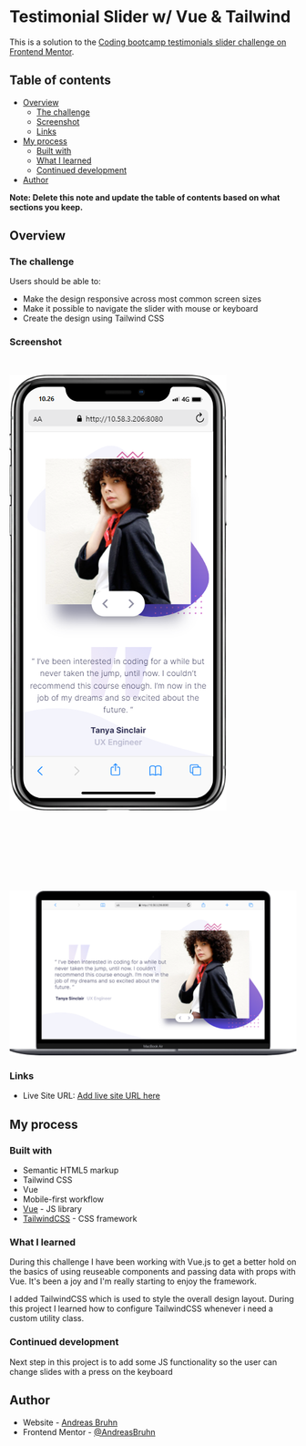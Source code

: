 # Testimonial Slider w/ Vue & Tailwind

This is a solution to the [Coding bootcamp testimonials slider challenge on Frontend Mentor](https://www.frontendmentor.io/challenges/coding-bootcamp-testimonials-slider-4FNyLA8JL). 

## Table of contents

- [Overview](#overview)
  - [The challenge](#the-challenge)
  - [Screenshot](#screenshot)
  - [Links](#links)
- [My process](#my-process)
  - [Built with](#built-with)
  - [What I learned](#what-i-learned)
  - [Continued development](#continued-development)
- [Author](#author)

**Note: Delete this note and update the table of contents based on what sections you keep.**

## Overview

### The challenge

Users should be able to:

- Make the design responsive across most common screen sizes
- Make it possible to navigate the slider with mouse or keyboard
- Create the design using Tailwind CSS

### Screenshot

&nbsp;

![phone mockup](./phone.png)

&nbsp;

&nbsp;

&nbsp;

&nbsp;

![laptap mockup](./laptop.png)

### Links


- Live Site URL: [Add live site URL here](https://your-live-site-url.com)

## My process

### Built with

- Semantic HTML5 markup
- Tailwind CSS
- Vue
- Mobile-first workflow
- [Vue](https://vuejs.org/) - JS library
- [TailwindCSS](https://tailwindcss.com/) - CSS framework

### What I learned

During this challenge I have been working with Vue.js to get a better hold on the basics of using reuseable components and passing data with props with Vue. 
It's been a joy and I'm really starting to enjoy the framework. 

I added TailwindCSS which is used to style the overall design layout. During this project I learned how to configure TailwindCSS whenever i need a custom utility class. 

### Continued development

Next step in this project is to add some JS functionality so the user can change slides with a press on the keyboard

## Author

- Website - [Andreas Bruhn](https://www.andreasbc.dk/)
- Frontend Mentor - [@AndreasBruhn](https://www.frontendmentor.io/profile/AndreasBruhn)
